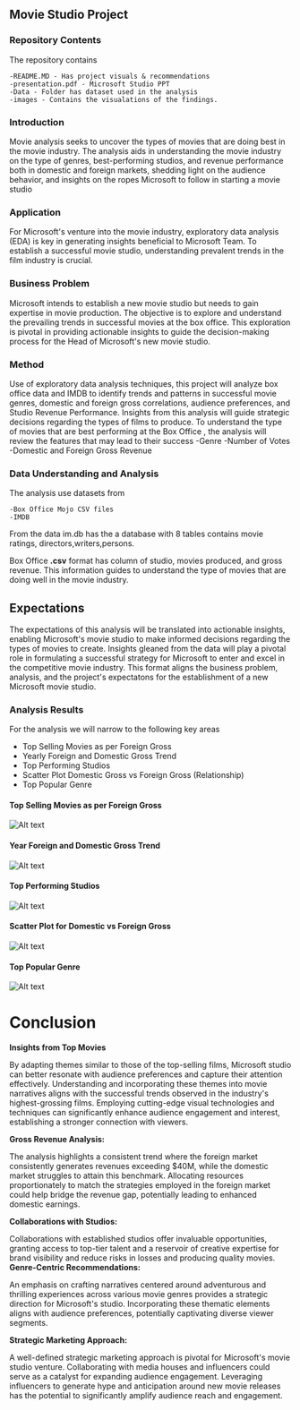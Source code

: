 ## Movie Studio Project

### **Repository Contents**
The repository contains

    -README.MD - Has project visuals & recommendations
    -presentation.pdf - Microsoft Studio PPT
    -Data - Folder has dataset used in the analysis
    -images - Contains the visualations of the findings.


### **Introduction**
Movie analysis seeks to uncover the types of movies that are doing best in the movie industry.  The analysis aids in understanding the movie industry on the type of genres, best-performing studios, and revenue performance both in domestic and foreign markets, shedding light on the audience behavior, and  insights on the ropes Microsoft to follow in starting a movie studio 
### **Application**
For Microsoft's venture into the movie industry, exploratory data analysis (EDA) is key in generating insights beneficial to Microsoft Team. To establish a successful movie studio, understanding prevalent trends in the film industry is crucial.

### **Business Problem**

Microsoft intends to establish a new movie studio but needs to gain expertise in movie production. The objective is to explore and understand the prevailing trends in successful movies at the box office. This exploration is pivotal in providing actionable insights to guide the decision-making process for the Head of Microsoft's new movie studio.

### **Method**

Use of exploratory data analysis techniques, this project will analyze box office data and IMDB to identify trends and patterns in successful movie genres, domestic and foreign gross correlations, audience preferences, and Studio Revenue Performance. Insights from this analysis will guide strategic decisions regarding the types of films to 
produce.
To understand the type of movies that are best performing at the Box Office , the analysis will review the features that may lead to their success
        -Genre
        -Number of Votes
        -Domestic and Foreign Gross Revenue

### **Data Understanding and Analysis**
The analysis use datasets from

    -Box Office Mojo CSV files
    -IMDB

From the data im.db has the a database with 8 tables contains movie ratings, directors,writers,persons.

Box Office **.csv** format has column of studio, movies produced, and gross revenue.
This information guides to understand the type of movies that are doing well in the movie industry.

## **Expectations**
The expectations of this analysis will be translated into actionable insights, enabling Microsoft's movie studio to make informed decisions regarding the types of movies to create. Insights gleaned from the data will play a pivotal role in formulating a successful strategy for Microsoft to enter and excel in the competitive movie industry.
This format aligns the business problem, analysis, and the project's expectatons for the establishment of a new Microsoft movie studio.

### Analysis Results
For the analysis we will narrow to the following key areas
 - Top Selling Movies as per Foreign Gross
 - Yearly Foreign and Domestic Gross Trend
 - Top Performing Studios
 - Scatter Plot Domestic Gross vs Foreign Gross (Relationship)
 - Top Popular Genre

#### **Top Selling Movies as per Foreign Gross**

![Alt text](image-1.png)

#### **Year Foreign and Domestic Gross Trend**

![Alt text](image-2.png)

#### **Top Performing Studios**

![Alt text](image-3.png)

#### **Scatter Plot for Domestic vs Foreign Gross**

![Alt text](image-4.png)

#### **Top Popular Genre**

![Alt text](image-6.png)

# Conclusion

**Insights from Top Movies**

By adapting themes similar to those of the top-selling films, Microsoft studio can better resonate with audience preferences and capture their attention effectively. Understanding and incorporating these themes into movie narratives aligns with the successful trends observed in the industry's highest-grossing films. Employing cutting-edge visual technologies and techniques can significantly enhance audience engagement and interest, establishing a stronger connection with viewers.

**Gross Revenue Analysis:**

The analysis highlights a consistent trend where the foreign market consistently generates revenues exceeding $40M, while the domestic market struggles to attain this benchmark. Allocating resources proportionately to match the strategies employed in the foreign market could help bridge the revenue gap, potentially leading to enhanced domestic earnings.

**Collaborations with Studios:**

Collaborations with established studios offer invaluable opportunities, granting access to top-tier talent and a reservoir of creative expertise for brand visibility and reduce risks in losses and producing quality movies.
**Genre-Centric Recommendations:**

An emphasis on crafting narratives centered around adventurous and thrilling experiences across various movie genres provides a strategic direction for Microsoft's studio. Incorporating these thematic elements aligns with audience preferences, potentially captivating diverse viewer segments.

**Strategic Marketing Approach:**

A well-defined strategic marketing approach is pivotal for Microsoft's movie studio venture. 
Collaborating with media houses and influencers could serve as a catalyst for expanding audience engagement. 
Leveraging influencers to generate hype and anticipation around new movie releases has the potential to significantly amplify audience reach and engagement.


